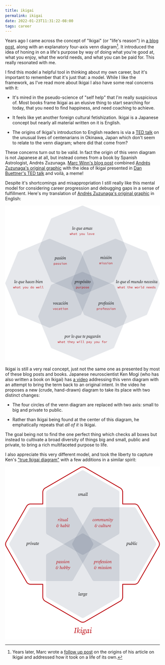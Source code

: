 ```yaml
---
title: ikigai
permalink: ikigai
date: 2022-01-23T11:31:22-08:00
tags: career
---
```


Years ago I came across the concept of "Ikigai" (or "life's reason") in [a blog
post][marc winn's blog post], along with an explanatory four-axis venn
diagram[^meme seeding]. It introduced the idea of honing in on a life's purpose
by way of doing what you're good at, what you enjoy, what the world needs, and
what you can be paid for. This really resonated with me.

[^meme seeding]: Years later, Marc wrote a [follow up
post][marc winn's follow up] on the origins of his article on Ikigai and
addressed how it took on a life of its own.

I find this model a helpful tool in thinking about my own career, but it's
important to remember that it's just that: a model. While I like the framework,
as I've read more about Ikigai I also have some real concerns with it:

- It's mired in the pseudo-science of "self help" that I'm really suspicious of.
  Most books frame Ikigai as an elusive thing to start searching for today, that
  you need to find happiness, and need coaching to achieve.

- It feels like yet another foreign cultural fetishization. Ikigai is a Japanese
  concept but nearly all material written on it is English.

- The origins of Ikigai's introduction to English readers is via a [TED
  talk][dan buettner's ted talk] on the unusual lives of centenarians in
  Okinawa, Japan which don't seem to relate to the venn diagram; where did that
  come from?

These concerns turn out to be valid. In fact the origin of this venn diagram is
not Japanese at all, but instead comes from a book by Spanish Astrologist,
Andrés Zuzunaga. [Marc Winn's blog post] combined [Andrés Zuzunaga's original
graphic] with the idea of Ikigai presented in [Dan Buettner's TED talk] and
voilà, a meme!

Despite it's shortcomings and misappropriation I still really like this mental
model for considering career progression and debugging gaps in a sense of
fulfillment. Here's my translation of [Andrés Zuzunaga's original graphic] in
English:

![purpose.svg](../media/82b332968f3e80ff.svg)

Ikigai is still a very real concept, just not the same one as presented by most
of these blog posts and books. Japanese neuroscientist Ken Mogi (who has also
written a book on Ikigai) has [a video][ken mogi's video] addressing this venn
diagram with an attempt to bring the term back to an original intent. In the
video he proposes a new (crude, hand-drawn) diagram to take its place with two
distinct changes:

- The four circles of the venn diagram are replaced with two axis: small to big
  and private to public.

- Rather than Ikigai being found at the center of this diagram, he emphatically
  repeats that _all of it_ is Ikigai.

The goal being not to find the one perfect thing which checks all boxes but
instead to cultivate a broad diversity of things big and small, public and
private, to bring a rich multifaceted purpose to life.

I also appreciate this very different model, and took the liberty to capture
Ken's ["true Ikigai diagram"][ken mogi's video] with a few additions in a
similar spirit:

![ikagai.svg](../media/2323a938a1a47935.svg)

[marc winn's blog post]: https://theviewinside.me/what-is-your-ikigai/
[marc winn's follow up]: https://theviewinside.me/meme-seeding/
[dan buettner's ted talk]:
  http://www.ted.com/talks/dan_buettner_how_to_live_to_be_100
[andrés zuzunaga's original graphic]: https://www.cosmograma.com/proposito.php
[ken mogi's video]: https://youtu.be/a_2RIydy_NQ
